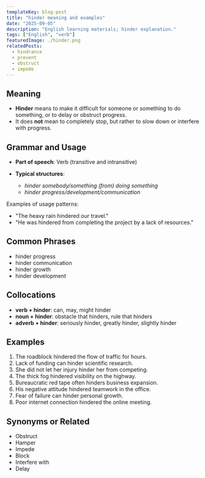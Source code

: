 ```yaml
---
templateKey: blog-post
title: "hinder meaning and examples"
date: "2025-09-05"
description: "English learning materials; hinder explanation."
tags: ["English", "verb"]
featuredImage: ./hinder.png
relatedPosts:
  - hindrance
  - prevent
  - obstruct
  - impede
---
```


## Meaning

- **Hinder** means to make it difficult for someone or something to do something, or to delay or obstruct progress.
- It does **not** mean to completely stop, but rather to slow down or interfere with progress.

## Grammar and Usage

- **Part of speech**: Verb (transitive and intransitive)
- **Typical structures**:

  - _hinder somebody/something (from) doing something_
  - _hinder progress/development/communication_

Examples of usage patterns:

- "The heavy rain hindered our travel."
- "He was hindered from completing the project by a lack of resources."

## Common Phrases

- hinder progress
- hinder communication
- hinder growth
- hinder development

## Collocations

- **verb + hinder**: can, may, might hinder
- **noun + hinder**: obstacle that hinders, rule that hinders
- **adverb + hinder**: seriously hinder, greatly hinder, slightly hinder

## Examples

1. The roadblock hindered the flow of traffic for hours.
2. Lack of funding can hinder scientific research.
3. She did not let her injury hinder her from competing.
4. The thick fog hindered visibility on the highway.
5. Bureaucratic red tape often hinders business expansion.
6. His negative attitude hindered teamwork in the office.
7. Fear of failure can hinder personal growth.
8. Poor internet connection hindered the online meeting.

## Synonyms or Related

- Obstruct
- Hamper
- Impede
- Block
- Interfere with
- Delay
